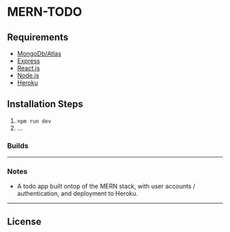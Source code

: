# MERN-TODO

## Requirements

-   [MongoDb/Atlas](https://cloud.mongodb.com/)
-   [Express](https://expressjs.com/)
-   [React.js](https://reactjs.org/)
-   [Node.js](http://nodejs.org/)
-   [Heroku](https://heroku.com/)

## Installation Steps

1. `npm run dev`
2. ...

### Builds

---

### Notes

-   A todo app built ontop of the MERN stack, with user accounts / authentication, and deployment to Heroku.

---

## License
